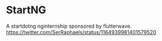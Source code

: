 # StartNG
A startdotng nginternship sponsored by flutterwave.
https://twitter.com/SerRaphaels/status/1164939981401579520
